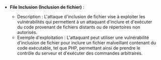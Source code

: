- **File Inclusion (Inclusion de fichier)** :
    
    - Description : L'attaque d'inclusion de fichier vise à exploiter les vulnérabilités qui permettent à un attaquant d'inclure et d'exécuter du code provenant de fichiers distants ou de répertoires non autorisés.
    - Exemple d'exploitation : L'attaquant peut utiliser une vulnérabilité d'inclusion de fichier pour inclure un fichier malveillant contenant du code exécutable, tel que PHP, permettant ainsi de prendre le contrôle du serveur et d'exécuter des commandes arbitraires.